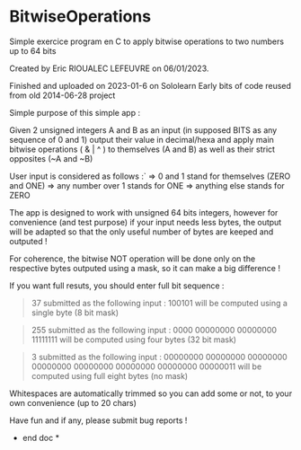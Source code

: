 # BitwiseOperations
Simple exercice program en C to apply bitwise operations to two numbers up to 64 bits

Created by Eric RIOUALEC LEFEUVRE on 06/01/2023.

Finished and uploaded on 2023-01-6 on Sololearn
Early bits of code reused from old 2014-06-28 project

Simple purpose of this simple app :

Given 2 unsigned integers A and B as an input (in supposed BITS as any sequence of 0 and 1)
output their value in decimal/hexa and apply main bitwise operations ( & | ^ )
to themselves (A and B) as well as their strict opposites (~A and ~B)

User input is considered as follows :`
   => 0 and 1 stand for themselves (ZERO and ONE)
   => any number over 1 stands for ONE
   => anything else stands for ZERO

The app is designed to work with unsigned 64 bits integers, however for convenience
(and test purpose) if your input needs less bytes, the output will be adapted so that
the only useful number of bytes are keeped and outputed !

For coherence, the bitwise NOT operation will be done only on the respective bytes outputed
using a mask, so it can make a big difference !

If you want full resuts, you should enter full bit sequence :

 > 37  submitted as the following input :
       100101
       will be computed using a single byte (8 bit mask)

 > 255 submitted as the following input :
       0000 00000000 00000000 11111111
       will be computed using four bytes (32 bit mask)

  > 3  submitted as the following input :
       00000000 00000000 00000000 00000000 00000000 00000000 00000000 00000011
       will be computed using full eight bytes (no mask)

Whitespaces are automatically trimmed so you can add some or not, to your own convenience
(up to 20 chars)

Have fun and if any, please submit bug reports !

* end doc *
